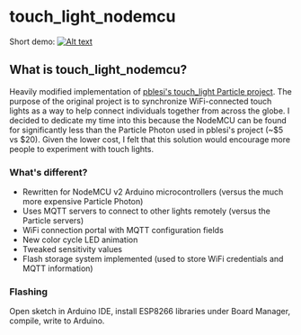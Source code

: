 
# touch_light_nodemcu
Short demo:
[![Alt text](https://imgur.com/1dLWVOE.jpg)](https://youtu.be/Ediuyl3Jnzo)
## What is touch_light_nodemcu?
Heavily modified implementation of [pblesi's touch_light Particle project](https://github.com/pblesi/touch_light). The purpose of the original project is to synchronize WiFi-connected touch lights as a way to help connect individuals together from across the globe. I decided to dedicate my time into this because the NodeMCU can be found for significantly less than the Particle Photon used in pblesi's project (~$5 vs $20). Given the lower cost, I felt that this solution would encourage more people to experiment with touch lights.

### What's different?
- Rewritten for NodeMCU v2 Arduino microcontrollers (versus the much more expensive Particle Photon)
- Uses MQTT servers to connect to other lights remotely (versus the Particle servers)
- WiFi connection portal with MQTT configuration fields
- New color cycle LED animation 
- Tweaked sensitivity values
- Flash storage system implemented (used to store WiFi credentials and MQTT information)

### Flashing
Open sketch in Arduino IDE, install ESP8266 libraries under Board Manager, compile, write to Arduino.
